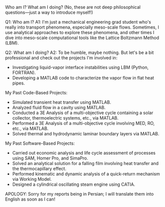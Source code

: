 Who am I? What am I doing?
(No, these are not deep philosophical questions—just a way to introduce myself!)

Q1: Who am I?
A1:
I'm just a mechanical engineering grad student who's really into transport phenomena, especially meso-scale flows. Sometimes, I use analytical approaches to explore these phenomena, and other times I dive into meso-scale computational tools like the Lattice Boltzmann Method (LBM).

Q2: What am I doing?
A2:
To be humble, maybe nothing. But let's be a bit professional and check out the projects I'm involved in:
* Investigating liquid-vapor interface instabilities using LBM (Python, FORTRAN).
* Developing a MATLAB code to characterize the vapor flow in flat heat pipes.

My Past Code-Based Projects:
* Simulated transient heat transfer using MATLAB.
* Analyzed fluid flow in a cavity using MATLAB.
* Conducted a 3E Analysis of a multi-objective cycle containing a solar collector, thermoelectric 
  systems, etc., via MATLAB.
* Performed a 3E Analysis of a multi-objective cycle involving MED, RO, etc., via MATLAB.
* Solved thermal and hydrodynamic laminar boundary layers via MATLAB.

My Past Software-Based Projects:
* Carried out economic analysis and life cycle assessment of processes using SAM, Homer Pro, 
  and SimaPro.
* Solved an analytical solution for a falling film involving heat transfer and the 
  thermocapillary effect.
* Performed kinematic and dynamic analysis of a quick-return mechanism via Working Model.
* Designed a cylindrical oscillating steam engine using CATIA.

APOLOGY:
Sorry for my reports being in Persian; I will translate them into English as soon as I can!
